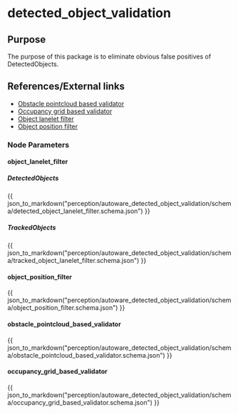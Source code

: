 # detected_object_validation

## Purpose

The purpose of this package is to eliminate obvious false positives of DetectedObjects.

## References/External links

- [Obstacle pointcloud based validator](obstacle-pointcloud-based-validator.md)
- [Occupancy grid based validator](occupancy-grid-based-validator.md)
- [Object lanelet filter](object-lanelet-filter.md)
- [Object position filter](object-position-filter.md)

### Node Parameters

#### object_lanelet_filter

##### DetectedObjects

{{ json_to_markdown("perception/autoware_detected_object_validation/schema/detected_object_lanelet_filter.schema.json") }}

##### TrackedObjects

{{ json_to_markdown("perception/autoware_detected_object_validation/schema/tracked_object_lanelet_filter.schema.json") }}

#### object_position_filter

{{ json_to_markdown("perception/autoware_detected_object_validation/schema/object_position_filter.schema.json") }}

#### obstacle_pointcloud_based_validator

{{ json_to_markdown("perception/autoware_detected_object_validation/schema/obstacle_pointcloud_based_validator.schema.json") }}

#### occupancy_grid_based_validator

{{ json_to_markdown("perception/autoware_detected_object_validation/schema/occupancy_grid_based_validator.schema.json") }}

